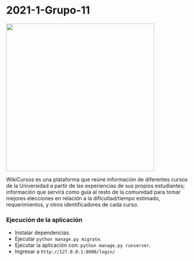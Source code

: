 # 2021-1-Grupo-11

<img src="https://user-images.githubusercontent.com/63082386/164949375-f68ae14b-2630-458e-a881-1a89cfc12384.jpg" width="400">

WikiCursos es una plataforma que reúne información de diferentes cursos de la Universidad a partir de las experiencias de sus propios estudiantes; información que servirá como guía al resto de la comunidad para tomar mejores elecciones en relación a la dificultad/tiempo estimado, requerimientos, y otros identificadores de cada curso.

### Ejecución de la aplicación

* Instalar dependencias.
* Ejecutar `python manage.py migrate`.
* Ejecutar la aplicación con: `python manage.py runserver`.
* Ingresar a `http://127.0.0.1:8000/login/`

